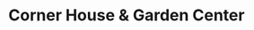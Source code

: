 ---
title: "Corner House & Garden Center"
url: /reedsville/corner-house-and-garden-center/
shop: florist
---